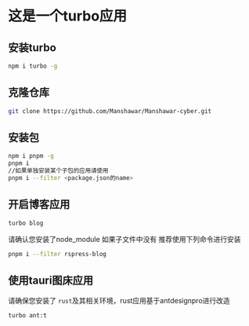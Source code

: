 # 这是一个turbo应用

## 安装turbo

```sh
npm i turbo -g
```

## 克隆仓库

```bash
git clone https://github.com/Manshawar/Manshawar-cyber.git
```

## 安装包

```bash
npm i pnpm -g
pnpm i 
//如果单独安装某个子包的应用请使用
pnpm i --filter <package.json的name>
```

## 开启博客应用

```bash
turbo blog
```

请确认您安装了node_module 如果子文件中没有 推荐使用下列命令进行安装

```bash
pnpm i --filter rspress-blog
```

## 使用tauri图床应用

请确保您安装了 `rust`及其相关环境，rust应用基于antdesignpro进行改造

```bash
turbo ant:t
```
